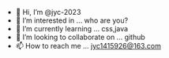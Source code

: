 - 👋 Hi, I’m @jyc-2023
- 👀 I’m interested in ... who are you?
- 🌱 I’m currently learning ... css,java
- 💞️ I’m looking to collaborate on ... github
- 📫 How to reach me ... jyc1415926@163.com

<!---
jyc-2023/jyc-2023 is a ✨ special ✨ repository because its `README.md` (this file) appears on your GitHub profile.
You can click the Preview link to take a look at your changes.
--->
